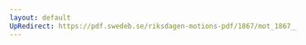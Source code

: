 ```yaml
---
layout: default
UpRedirect: https://pdf.swedeb.se/riksdagen-motions-pdf/1867/mot_1867__ak__fört/mot_1867__ak__fört_015.pdf
---
```

